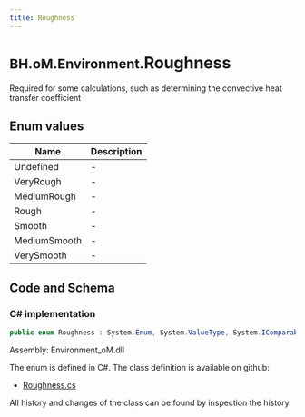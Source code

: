 ```yaml
---
title: Roughness
---
```


# <small>BH.oM.Environment.</small>**Roughness**

Required for some calculations, such as determining the convective heat transfer coefficient

## Enum values

| Name            | Description                                                    |
|-----------------|----------------------------------------------------------------|
| Undefined |  -  |
| VeryRough |  -  |
| MediumRough |  -  |
| Rough |  -  |
| Smooth |  -  |
| MediumSmooth |  -  |
| VerySmooth |  -  |


## Code and Schema

### C# implementation

``` C# title="C#"
public enum Roughness : System.Enum, System.ValueType, System.IComparable, System.ISpanFormattable, System.IFormattable, System.IConvertible
```

Assembly: Environment_oM.dll

The enum is defined in C#. The class definition is available on github:

- [Roughness.cs](https://github.com/BHoM/BHoM/blob/develop/Environment_oM/MaterialFragments\Enums\Roughness.cs)

All history and changes of the class can be found by inspection the history.
